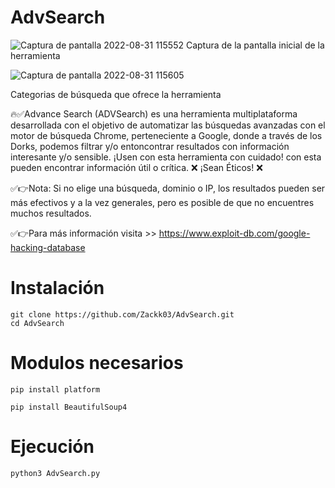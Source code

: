 # AdvSearch
![Captura de pantalla 2022-08-31 115552](https://user-images.githubusercontent.com/87577013/187724354-c13b1338-fd37-44be-bf69-527ee113e476.png)
Captura de la pantalla inicial de la herramienta

![Captura de pantalla 2022-08-31 115605](https://user-images.githubusercontent.com/87577013/187724075-80a6c30f-ade6-4cb6-a205-bfeb7caae0c4.png)

Categorias de búsqueda que ofrece la herramienta

🔥✅Advance Search (ADVSearch) es una herramienta multiplataforma desarrollada con el objetivo de automatizar las búsquedas avanzadas con el motor de búsqueda Chrome, perteneciente a Google, donde a través de los Dorks, podemos filtrar y/o entoncontrar resultados con información interesante y/o sensible. ¡Usen con esta herramienta con cuidado! con esta pueden encontrar información útil o crítica. ❌ ¡Sean Éticos! ❌

✅👉Nota: Si no elige una búsqueda, dominio o IP, los resultados pueden ser más efectivos y a la vez generales, pero es posible de que no encuentres muchos resultados.

✅👉Para más información visita >> https://www.exploit-db.com/google-hacking-database

# Instalación
```
git clone https://github.com/Zackk03/AdvSearch.git
cd AdvSearch
```

# Modulos necesarios
```
pip install platform
```
```
pip install BeautifulSoup4
```

# Ejecución
```
python3 AdvSearch.py
```

